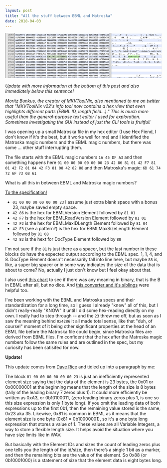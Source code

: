 ```yaml
---
layout: post
title: "All the stuff between EBML and Matroska"
date: 2018-04-03
---
```


![magic hat](/images/magic-hat3.jpg) 

*Update with more information at the bottom of this post and also immediately below this sentence!*

*Moritz Bunkus, the creator of [MKVToolNix](http://mkvtoolnix.download/), also mentioned to me [on twitter](https://twitter.com/MoritzBunkus/status/982274162218754050) that "MKVToolNix v22's info tool now contains a hex view that even highlights different parts (EBML ID, length field...)." This is much more useful than the general-purpose text editor I used for exploration. Sometimes investigating the GUI instead of just the CLI tools is fruitful!*


I was opening up a small Matroska file in my hex editor (I use Hex Fiend, I don't know if it's the best, but it works well for me) and I identified the Matroska magic numbers and the EBML magic numbers, but there was some ... other stuff interrupting them.

The file starts with the EBML magic numbers `1A 45 DF A3` and then something happens here `01 00 00 00 00 00 00 23 42 86 81 01 42 F7 81 01 42 F2 81 04 42 F3 81 08 42 82 88` and then Matroska's magic: `6D 61 74 72 6F 73 6B 61`

What is all this in between EBML and Matroska magic numbers?

[To the specification!](https://github.com/Matroska-Org/ebml-specification/blob/master/specification.markdown#ebml-header)

- `01 00 00 00 00 00 00 23` I assume just extra blank space with a bonus 23, maybe saved empty space.  
- `42 86` is the hex for EBMLVersion Element followed by `81 01`  
- `42 F7` is the hex for EBMLReadVersion Element followed by `81 01`  
- `42 F2` is the hex for EBMLMaxIDLength Element followed by `81 04`  
- `42 F3` (see a pattern?) is the hex for EBMLMaxSizeLength Element followed by `81 08`  
- `42 82` is the hext for DocType Element followed by `88`  

I'm not sure if the `81` is just there as a spacer, but the last number in these blocks do have the expected output according to the EBML spec. 1, 1, 4, and 8. DocType Element doesn't necessarily fall into line here, but maybe `88` is, like, a super big spacer or in some way indicates the size of the data that is about to come? No, actually I just don't know but I feel okay about that.

I also used [this chart](http://www.aboutmyip.com/AboutMyXApp/AsciiChart.jsp) to see if there was any meaning in binary, that is the B in EBML after all, but no dice. And [this converter and it's siblings](https://www.rapidtables.com/convert/number/hex-to-binary.html) were helpful too.

I've been working with the EBML and Matroska specs and their standardization for a long time, so I guess I already "knew" all of this, but I didn't really-really "KNOW" it until I did some hex-reading directly on my own. I really had to step through -- and the `23` threw me off, but as soon as I saw the meaning behind `0x4286` it all made total sense, like that "duh, of course!" moment of it being other significant properties at the head of an EBML file before the Matroska file could begin, since Matroska files are derived from EBML files. I'm confident that the hex after the Matroska magic numbers follow the same rules and are outlined in the spec, but my curiosity has been satisifed for now.

**Update!**  

This update comes from [Dave Rice](http://dericed.com) and tidied up into a paragraph by me:  

The block `01 00 00 00 00 00 00 23` is just an inefficiently represented element size saying that the data of the element is 23 bytes, the 0x01 or 0x00000001 at the beginning means that the length of the size is 8 bytes (tally of the leading binary 7 zeros plus 1). It could more efficiently be written as 0xA3, or 0b10100011, (zero leading binary zeros plus 1, is one so this size expression is only 1 byte long). If you omit the leading data of both expressions up to the first 0b1, then the remaining value stored is the same, 0x23 aka 35. Likewise, 0x81 is common in EBML as it means that the element size is one byte (0x81 = 0b10000001), so it's a one byte long expression that stores a value of 1. These values are all Variable Integers, a way to store a flexible length size. It helps avoid the situation where you have size limits like in WAV.

But basically with the Element IDs and sizes the count of leading zeros plus one tells you the length of the id/size, then there’s a single 1 bit as a marker, and then the remaining bits are the value of the element. So 0x88 (or 0b10001000) is a statement of size that the element data is eight bytes long.




